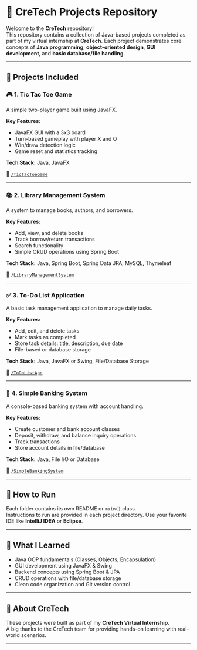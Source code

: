 # 💼 CreTech Projects Repository

Welcome to the **CreTech** repository!  
This repository contains a collection of Java-based projects completed as part of my virtual internship at **CreTech**. Each project demonstrates core concepts of **Java programming**, **object-oriented design**, **GUI development**, and **basic database/file handling**.

---

## 📁 Projects Included

### 🎮 1. Tic Tac Toe Game
A simple two-player game built using JavaFX.

**Key Features:**
- JavaFX GUI with a 3x3 board
- Turn-based gameplay with player X and O
- Win/draw detection logic
- Game reset and statistics tracking

**Tech Stack:** Java, JavaFX

📂 [`/TicTacToeGame`](./TicTacToeGame)

---

### 📚 2. Library Management System
A system to manage books, authors, and borrowers.

**Key Features:**
- Add, view, and delete books
- Track borrow/return transactions
- Search functionality
- Simple CRUD operations using Spring Boot

**Tech Stack:** Java, Spring Boot, Spring Data JPA, MySQL, Thymeleaf

📂 [`/LibraryManagementSystem`](./LibraryManagementSystem)

---

### ✅ 3. To-Do List Application
A basic task management application to manage daily tasks.

**Key Features:**
- Add, edit, and delete tasks
- Mark tasks as completed
- Store task details: title, description, due date
- File-based or database storage

**Tech Stack:** Java, JavaFX or Swing, File/Database Storage

📂 [`/ToDoListApp`](./ToDoListApp)

---

### 🏦 4. Simple Banking System
A console-based banking system with account handling.

**Key Features:**
- Create customer and bank account classes
- Deposit, withdraw, and balance inquiry operations
- Track transactions
- Store account details in file/database

**Tech Stack:** Java, File I/O or Database

📂 [`/SimpleBankingSystem`](./SimpleBankingSystem)

---

## 🚀 How to Run

Each folder contains its own README or `main()` class.  
Instructions to run are provided in each project directory. Use your favorite IDE like **IntelliJ IDEA** or **Eclipse**.

---

## 📌 What I Learned

- Java OOP fundamentals (Classes, Objects, Encapsulation)
- GUI development using JavaFX & Swing
- Backend concepts using Spring Boot & JPA
- CRUD operations with file/database storage
- Clean code organization and Git version control

---

## 🔗 About CreTech

These projects were built as part of my **CreTech Virtual Internship**.  
A big thanks to the CreTech team for providing hands-on learning with real-world scenarios.

---


